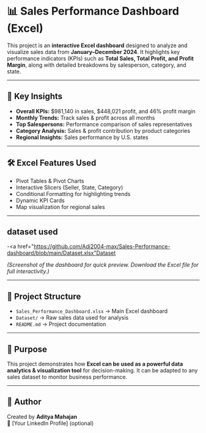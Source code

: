 # 📊 Sales Performance Dashboard (Excel)

This project is an **interactive Excel dashboard** designed to analyze and visualize sales data from **January–December 2024**. It highlights key performance indicators (KPIs) such as **Total Sales, Total Profit, and Profit Margin**, along with detailed breakdowns by salesperson, category, and state.  

---

## 🔑 Key Insights
- **Overall KPIs:** $981,140 in sales, $448,021 profit, and 46% profit margin  
- **Monthly Trends:** Track sales & profit across all months  
- **Top Salespersons:** Performance comparison of sales representatives  
- **Category Analysis:** Sales & profit contribution by product categories  
- **Regional Insights:** Sales performance by U.S. states  

---

## 🛠️ Excel Features Used
- Pivot Tables & Pivot Charts  
- Interactive Slicers (Seller, State, Category)  
- Conditional Formatting for highlighting trends  
- Dynamic KPI Cards  
- Map visualization for regional sales  

---

## dataset used
-<a href="https://github.com/Adi2004-max/Sales-Performance-dashboard/blob/main/Dataset.xlsx"Dataset</a>

*(Screenshot of the dashboard for quick preview. Download the Excel file for full interactivity.)*

---

## 📂 Project Structure
- `Sales_Performance_Dashboard.xlsx` → Main Excel dashboard  
- `Dataset/` → Raw sales data used for analysis  
- `README.md` → Project documentation  

---

## 🎯 Purpose
This project demonstrates how **Excel can be used as a powerful data analytics & visualization tool** for decision-making. It can be adapted to any sales dataset to monitor business performance.  

---

## 📌 Author
Created by **Aditya Mahajan**  
🔗 [Your LinkedIn Profile] (optional)  
